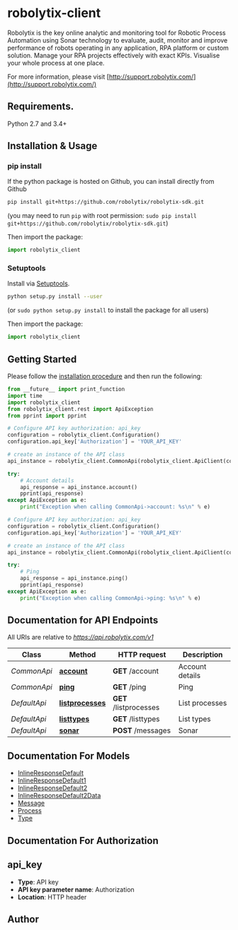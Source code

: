 # robolytix-client
Robolytix is the key online analytic and monitoring tool for Robotic Process Automation using Sonar technology to evaluate, audit, monitor and improve performance of robots operating in any application, RPA platform or custom solution. Manage your RPA projects effectively with exact KPIs. Visualise your whole process at one place.

For more information, please visit [http://support.robolytix.com/](http://support.robolytix.com/)

## Requirements.

Python 2.7 and 3.4+

## Installation & Usage
### pip install

If the python package is hosted on Github, you can install directly from Github

```sh
pip install git+https://github.com/robolytix/robolytix-sdk.git
```
(you may need to run `pip` with root permission: `sudo pip install git+https://github.com/robolytix/robolytix-sdk.git`)

Then import the package:
```python
import robolytix_client 
```

### Setuptools

Install via [Setuptools](http://pypi.python.org/pypi/setuptools).

```sh
python setup.py install --user
```
(or `sudo python setup.py install` to install the package for all users)

Then import the package:
```python
import robolytix_client
```

## Getting Started

Please follow the [installation procedure](#installation--usage) and then run the following:

```python
from __future__ import print_function
import time
import robolytix_client
from robolytix_client.rest import ApiException
from pprint import pprint

# Configure API key authorization: api_key
configuration = robolytix_client.Configuration()
configuration.api_key['Authorization'] = 'YOUR_API_KEY'

# create an instance of the API class
api_instance = robolytix_client.CommonApi(robolytix_client.ApiClient(configuration))

try:
    # Account details
    api_response = api_instance.account()
    pprint(api_response)
except ApiException as e:
    print("Exception when calling CommonApi->account: %s\n" % e)

# Configure API key authorization: api_key
configuration = robolytix_client.Configuration()
configuration.api_key['Authorization'] = 'YOUR_API_KEY'

# create an instance of the API class
api_instance = robolytix_client.CommonApi(robolytix_client.ApiClient(configuration))

try:
    # Ping
    api_response = api_instance.ping()
    pprint(api_response)
except ApiException as e:
    print("Exception when calling CommonApi->ping: %s\n" % e)
```

## Documentation for API Endpoints

All URIs are relative to *https://api.robolytix.com/v1*

Class | Method | HTTP request | Description
------------ | ------------- | ------------- | -------------
*CommonApi* | [**account**](docs/CommonApi.md#account) | **GET** /account | Account details
*CommonApi* | [**ping**](docs/CommonApi.md#ping) | **GET** /ping | Ping
*DefaultApi* | [**listprocesses**](docs/DefaultApi.md#listprocesses) | **GET** /listprocesses | List processes
*DefaultApi* | [**listtypes**](docs/DefaultApi.md#listtypes) | **GET** /listtypes | List types
*DefaultApi* | [**sonar**](docs/DefaultApi.md#sonar) | **POST** /messages | Sonar

## Documentation For Models

 - [InlineResponseDefault](docs/InlineResponseDefault.md)
 - [InlineResponseDefault1](docs/InlineResponseDefault1.md)
 - [InlineResponseDefault2](docs/InlineResponseDefault2.md)
 - [InlineResponseDefault2Data](docs/InlineResponseDefault2Data.md)
 - [Message](docs/Message.md)
 - [Process](docs/Process.md)
 - [Type](docs/Type.md)

## Documentation For Authorization


## api_key

- **Type**: API key
- **API key parameter name**: Authorization
- **Location**: HTTP header


## Author


